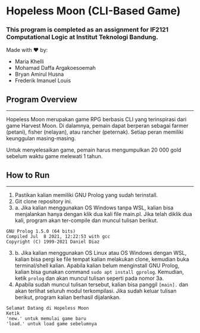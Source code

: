 # Hopeless Moon (CLI-Based Game)

### This program is completed as an assignment for IF2121 Computational Logic at Institut Teknologi Bandung.

Made with <span class="heart">♥</span> by:

- Maria Khelli
- Mohamad Daffa Argakoesoemah
- Bryan Amirul Husna
- Frederik Imanuel Louis

## Program Overview

<hr>

Hopeless Moon merupakan game RPG berbasis CLI yang terinspirasi dari game Harvest Moon. Di dalamnya, pemain dapat berperan sebagai farmer (petani), fisher (nelayan), atau rancher (peternak). Setiap peran memiliki keunggulan masing-masing.

Untuk menyelesaikan game, pemain harus mengumpulkan 20 000 gold sebelum waktu game melewati 1 tahun.

## How to Run

<hr>

1. Pastikan kalian memiliki GNU Prolog yang sudah terinstall.
2. Git clone repository ini.
3. a. Jika kalian menggunakan OS Windows tanpa WSL, kalian bisa menjalankan hanya dengan klik dua kali file main.pl. Jika telah diklik dua kali, program akan ter-compile dan muncul tulisan berikut.

```
GNU Prolog 1.5.0 (64 bits)
Compiled Jul  8 2021, 12:22:53 with gcc
Copyright (C) 1999-2021 Daniel Diaz
```

3. b. Jika kalian menggunakan OS Linux atau OS Windows dengan WSL, kalian bisa pergi ke file tempat kalian melakukan clone, kemudian buka terminal/shell kalian. Apabila kalian belum menginstall GNU Prolog, kalian bisa gunakan command `sudo apt install gprolog`.
   Kemudian, ketik `prolog` dan akan muncul tulisan seperti pada nomor 3a.
4. Apabila sudah muncul tulisan tersebut, kalian bisa panggil `[main].` dan akan terlihat seluruh modul terkompilasi. Jika sudah keluar tulisan berikut, program kalian berhasil dijalankan.

```
Selamat Datang di Hopeless Moon
Ketik
'new.' untuk memulai game baru
'load.' untuk load game sebelumnya
```
